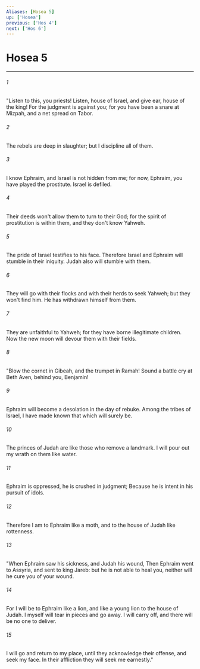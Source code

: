 ```yaml
---
Aliases: [Hosea 5]
up: ['Hosea']
previous: ['Hos 4']
next: ['Hos 6']
---
```

# Hosea 5
***





###### 1 

"Listen to this, you priests! Listen, house of Israel, and give ear, house of the king! For the judgment is against you; for you have been a snare at Mizpah, and a net spread on Tabor. 



###### 2 

The rebels are deep in slaughter; but I discipline all of them. 



###### 3 

I know Ephraim, and Israel is not hidden from me; for now, Ephraim, you have played the prostitute. Israel is defiled. 



###### 4 

Their deeds won't allow them to turn to their God; for the spirit of prostitution is within them, and they don't know Yahweh. 



###### 5 

The pride of Israel testifies to his face. Therefore Israel and Ephraim will stumble in their iniquity. Judah also will stumble with them. 



###### 6 

They will go with their flocks and with their herds to seek Yahweh; but they won't find him. He has withdrawn himself from them. 



###### 7 

They are unfaithful to Yahweh; for they have borne illegitimate children. Now the new moon will devour them with their fields. 



###### 8 

"Blow the cornet in Gibeah, and the trumpet in Ramah! Sound a battle cry at Beth Aven, behind you, Benjamin! 



###### 9 

Ephraim will become a desolation in the day of rebuke. Among the tribes of Israel, I have made known that which will surely be. 



###### 10 

The princes of Judah are like those who remove a landmark. I will pour out my wrath on them like water. 



###### 11 

Ephraim is oppressed, he is crushed in judgment; Because he is intent in his pursuit of idols. 



###### 12 

Therefore I am to Ephraim like a moth, and to the house of Judah like rottenness. 



###### 13 

"When Ephraim saw his sickness, and Judah his wound, Then Ephraim went to Assyria, and sent to king Jareb: but he is not able to heal you, neither will he cure you of your wound. 



###### 14 

For I will be to Ephraim like a lion, and like a young lion to the house of Judah. I myself will tear in pieces and go away. I will carry off, and there will be no one to deliver. 



###### 15 

I will go and return to my place, until they acknowledge their offense, and seek my face. In their affliction they will seek me earnestly."
